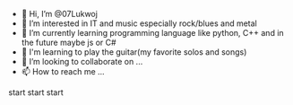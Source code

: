 - 👋 Hi, I’m @07Lukwoj
- 👀 I’m interested in IT and music especially rock/blues and metal
- 🌱 I’m currently learning programming language like python, C++ and in the future maybe js or C#
- 🎸 I'm learning to play the guitar(my favorite solos and songs)
- 💞️ I’m looking to collaborate on ...
- 📫 How to reach me ...

<!---
07Lukwoj/07Lukwoj is a ✨ special ✨ repository because its `README.md` (this file) appears on your GitHub profile.
You can click the Preview link to take a look at your changes.
--->
start
start
start
